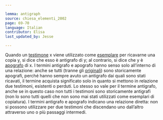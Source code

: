 ```yaml
---

lemma: antigraph
source: chiesa_elementi_2002
page: 69-70
language: Italian
contributor: Elisa
last_updated_by: Jesse

---
```

Quando un [testimone](witness.html) x viene utilizzato come [esemplare](exemplar.html) per ricavarne una copia y, si dice che esso è antigrafo di y; al contrario, si dice che y è [apografo](apograph.html) di x. I termini antigrafo e apografo hanno senso solo all’interno di una relazione: anche se tutti (tranne gli [originali](original.html)) sono storicamente apografi, perché hanno sempre avuto un antigrafo dai quali sono stati ricavati, il termine acquista significato solo in quanto si mettono in relazione due testimoni, esistenti o perduti. Lo stesso so vale per il termine antigrafo, anche se in questo caso non tutti i testimoni sono storicamente antigrafi (non lo sono tutti quelli che non sono mai stati utilizzati come esemplari di copiatura). I termini antigrafo e apografo indicano una relazione diretta: non si possono utilizzare per due testimoni che discendano uno dall’altro attraverso uno o più passaggi intermedi.
